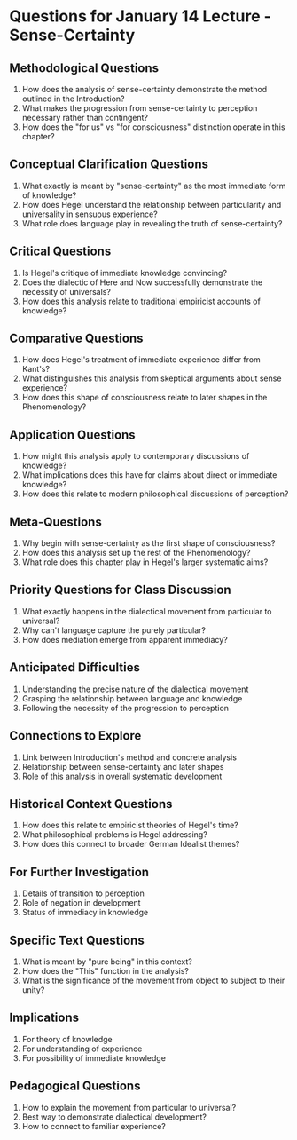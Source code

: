 # Questions for January 14 Lecture - Sense-Certainty

## Methodological Questions
1. How does the analysis of sense-certainty demonstrate the method outlined in the Introduction?
2. What makes the progression from sense-certainty to perception necessary rather than contingent?
3. How does the "for us" vs "for consciousness" distinction operate in this chapter?

## Conceptual Clarification Questions
1. What exactly is meant by "sense-certainty" as the most immediate form of knowledge?
2. How does Hegel understand the relationship between particularity and universality in sensuous experience?
3. What role does language play in revealing the truth of sense-certainty?

## Critical Questions
1. Is Hegel's critique of immediate knowledge convincing?
2. Does the dialectic of Here and Now successfully demonstrate the necessity of universals?
3. How does this analysis relate to traditional empiricist accounts of knowledge?

## Comparative Questions
1. How does Hegel's treatment of immediate experience differ from Kant's?
2. What distinguishes this analysis from skeptical arguments about sense experience?
3. How does this shape of consciousness relate to later shapes in the Phenomenology?

## Application Questions
1. How might this analysis apply to contemporary discussions of knowledge?
2. What implications does this have for claims about direct or immediate knowledge?
3. How does this relate to modern philosophical discussions of perception?

## Meta-Questions
1. Why begin with sense-certainty as the first shape of consciousness?
2. How does this analysis set up the rest of the Phenomenology?
3. What role does this chapter play in Hegel's larger systematic aims?

## Priority Questions for Class Discussion
1. What exactly happens in the dialectical movement from particular to universal?
2. Why can't language capture the purely particular?
3. How does mediation emerge from apparent immediacy?

## Anticipated Difficulties
1. Understanding the precise nature of the dialectical movement
2. Grasping the relationship between language and knowledge
3. Following the necessity of the progression to perception

## Connections to Explore
1. Link between Introduction's method and concrete analysis
2. Relationship between sense-certainty and later shapes
3. Role of this analysis in overall systematic development

## Historical Context Questions
1. How does this relate to empiricist theories of Hegel's time?
2. What philosophical problems is Hegel addressing?
3. How does this connect to broader German Idealist themes?

## For Further Investigation
1. Details of transition to perception
2. Role of negation in development
3. Status of immediacy in knowledge

## Specific Text Questions
1. What is meant by "pure being" in this context?
2. How does the "This" function in the analysis?
3. What is the significance of the movement from object to subject to their unity?

## Implications
1. For theory of knowledge
2. For understanding of experience
3. For possibility of immediate knowledge

## Pedagogical Questions
1. How to explain the movement from particular to universal?
2. Best way to demonstrate dialectical development?
3. How to connect to familiar experience?
